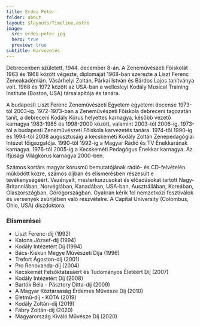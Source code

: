 ```yaml
---
title: Erdei Péter
folder: about
layout: $layouts/Timeline.astro
image:
  src: erdei-peter.jpg
  hero: true
  preview: true
subtitle: Karvezetés
---
```

Debrecenben született, 1944. december 8-án. A Zeneművészeti Főiskolát 1963 és 1968 között végezte, diplomáját 1968-ban szerezte a Liszt Ferenc Zeneakadémián. Vásárhelyi Zoltán, Párkai István és Bárdos Lajos tanítványa volt. 1968 és 1972 között az USA-ban a wellesleyi Kodály Musical Training Institute (Boston, USA) társalapítója és tanára.

A budapesti Liszt Ferenc Zeneművészeti Egyetem egyetemi docense 1973-tól 2003-ig. 1972-1973-ban a Zeneművészeti Főiskola debreceni tagozatán tanít, a debreceni Kodály Kórus helyettes karnagya, később vezető karnagya 1983-1985 és 1998-2000 között, valamint 2003-tól 2006-ig. 1973-tól a budapesti Zeneművészeti Főiskola karvezetés tanára. 1974-től 1990-ig és 1994-től 2008 augusztusáig a kecskeméti Kodály Zoltán Zenepedagógiai Intézet főigazgatója. 1990-től 1992-ig a Magyar Rádió és TV Énekkarának karnagya. 1976-tól 2005-ig a Kecskeméti Pedagógus Énekkar karnagya. Az Ifjúsági Világkórus karnagya 2000-ben.

Számos kortárs magyar kórusmű bemutatójának rádió- és CD-felvételén működött közre, számos díjban és elismerésben részesült e tevékenységéért. Vezényelt, mesterkurzusokat és előadásokat tartott Nagy-Britanniában, Norvégiában, Kanadában, USA-ban, Ausztráliában, Koreában, Olaszországban, Görögországban. Gyakran kérik fel nemzetközi fesztiválok és versenyek zsűrijében való részvételre. A Capital University (Colombus, Ohio, USA) díszdoktora.

### Elismerései
* Liszt Ferenc-díj (1992)
* Katona József-díj (1994)
* Kodály Intézetért Díj (1994)
* Bács-Kiskun Megye Művészeti Díja (1996)
* Trefort Ágoston-díj (2001)
* Pro Renovanda-díj (2004)
* Kecskemét Felsőktatásáért és Tudományos Életéért Díj (2007)
* Kodály Intézetért Díj (2008)
* Bartók Béla - Pásztory Ditta-díj (2009)
* A Magyar Köztársaság Érdemes Művésze Díj (2010)
* Életmű-díj - KÓTA (2019)
* Kodály Zoltán-díj (2019)
* Fábry Zoltán-díj (2020)
* Magyarország Kiváló Művésze Díj (2020)
 